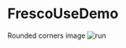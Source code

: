 # FrescoUseDemo

Rounded corners image
![run](https://raw.githubusercontent.com/tancen94/FrescoUseDemo/master/preview/run.gif)
